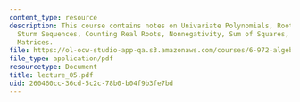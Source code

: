 ```yaml
---
content_type: resource
description: This course contains notes on Univariate Polynomials, Root Bounds and
  Sturm Sequences, Counting Real Roots, Nonnegativity, Sum of Squares, Positive Semidefinite
  Matrices.
file: https://ol-ocw-studio-app-qa.s3.amazonaws.com/courses/6-972-algebraic-techniques-and-semidefinite-optimization-spring-2006/260460cc36cd5c2c78b0b04f9b3fe7bd_lecture_05.pdf
file_type: application/pdf
resourcetype: Document
title: lecture_05.pdf
uid: 260460cc-36cd-5c2c-78b0-b04f9b3fe7bd
---
```

